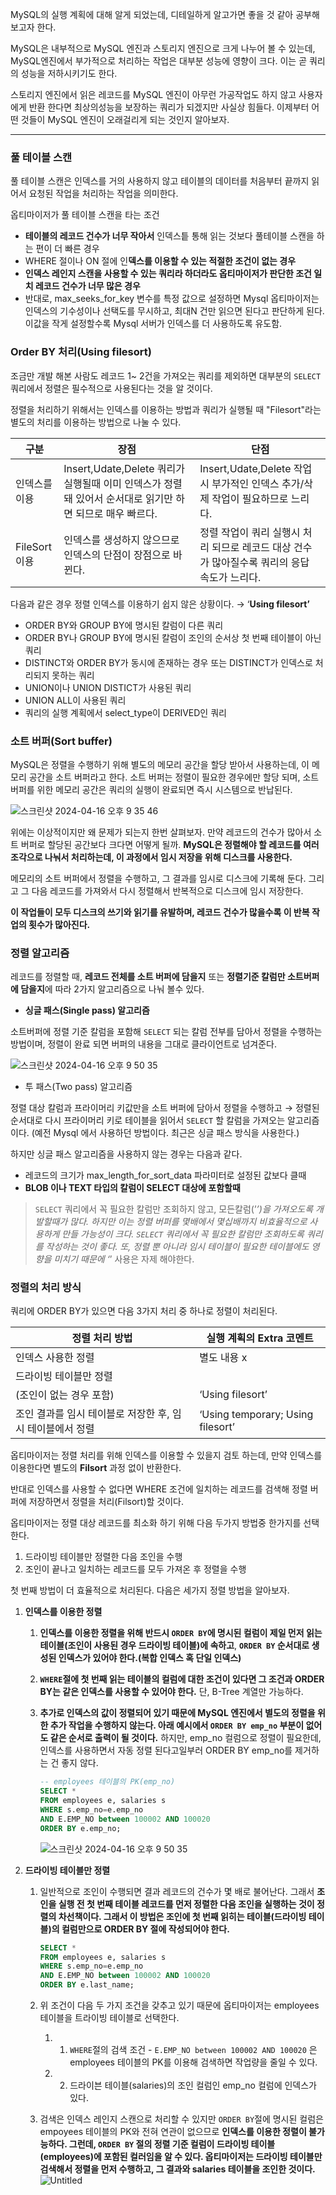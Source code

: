 MySQL의 실행 계획에 대해 알게 되었는데, 디테일하게 알고가면 좋을 것 같아 공부해보고자 한다.

MySQL은 내부적으로 MySQL 엔진과 스토리지 엔진으로 크게 나누어 볼 수 있는데, MySQL엔진에서 부가적으로 처리하는 작업은 대부분 성능에 영향이 크다. 이는 곧 쿼리의 성능을 저하시키기도 한다.

스토리지 엔진에서 읽은 레코드를 MySQL 엔진이 아무런 가공작업도 하지 않고 사용자에게 반환 한다면 최상의성능을 보장하는 쿼리가 되겠지만 사실상 힘들다. 이제부터 어떤 것들이 MySQL 엔진이 오래걸리게 되는 것인지 알아보자.

---

### 풀 테이블 스캔

풀 테이블 스캔은 인덱스를 거의 사용하지 않고 테이블의 데이터를 처음부터 끝까지 읽어서 요청된 작업을 처리하는 작업을 의미한다.

옵티마이저가 풀 테이블 스캔을 타는 조건

- **테이블의 레코드 건수가 너무 작아서** 인덱스틑 통해 읽는 것보다 풀테이블 스캔을 하는 편이 더 빠른 경우
- WHERE 절이나 ON 절에 인**덱스를 이용할 수 있는 적절한 조건이 없는 경우**
- **인덱스 레인지 스캔을 사용할 수 있는 쿼리라 하더라도 옵티마이저가 판단한 조건 일치 레코드 건수가 너무 많은 경우**
- 반대로, max_seeks_for_key 변수를 특정 값으로 설정하면 Mysql 옵티마이저는 인덱스의 기수성이나 선택도를 무시하고, 최대N 건만 읽으면 된다고 판단하게 된다. 이값을 작게 설정할수록 Mysql 서버가 인덱스를 더 사용하도록 유도함.

### Order BY 처리(Using filesort)

조금만 개발 해본 사람도 레코드 1~ 2건을 가져오는 쿼리를 제외하면 대부분의 `SELECT` 쿼리에서 정렬은 필수적으로 사용된다는 것을 알 것이다.

정렬을 처리하기 위해서는 인덱스를 이용하는 방법과 쿼리가 실행될 때 "Filesort"라는 별도의 처리를 이용하는 방법으로 나눌 수 있다.

| 구분 | 장점 | 단점 |
| --- | --- | --- |
| 인덱스를 이용 | Insert,Udate,Delete 쿼리가 실행될때 이미 인덱스가 정렬돼 있어서 순서대로 읽기만 하면 되므로 매우 빠르다. | Insert,Udate,Delete 작업시 부가적인 인덱스 추가/삭제 작업이 필요하므로 느리다. |
| FileSort 이용 | 인덱스를 생성하지 않으므로 인덱스의 단점이 장점으로 바뀐다. | 정렬 작업이 쿼리 실행시 처리 되므로 레코드 대상 건수가 많아질수록 쿼리의 응답 속도가 느리다. |

다음과 같은 경우 정렬 인덱스를 이용하기 쉽지 않은 상황이다. → ‘**Using filesort’**

- ORDER BY와 GROUP BY에 명시된 칼럼이 다른 쿼리
- ORDER BY나 GROUP BY에 명시된 칼럼이 조인의 순서상 첫 번째 테이블이 아닌 쿼리
- DISTINCT와 ORDER BY가 동시에 존재하는 경우 또는 DISTINCT가 인덱스로 처리되지 못하는 쿼리
- UNION이나 UNION DISTICT가 사용된 쿼리
- UNION ALL이 사용된 쿼리
- 쿼리의 실행 계획에서 select_type이 DERIVED인 쿼리

### 소트 버퍼(Sort buffer)

MySQL은 정렬을 수행하기 위해 별도의 메모리 공간을 할당 받아서 사용하는데, 이 메모리 공간을 소트 버퍼라고 한다. 소트 버퍼는 정렬이 필요한 경우에만 할당 되며, 소트 버퍼를 위한 메모리 공간은 쿼리의 실행이 완료되면 즉시 시스템으로 반납된다.

![스크린샷 2024-04-16 오후 9 35 46](https://github.com/sungwooIsGood/Today-I-Learn/assets/98163632/f8650253-ccee-4078-9766-dee3e22b491d)

위에는 이상적이지만 왜 문제가 되는지 한번 살펴보자. 만약 레코드의 건수가 많아서 소트 버퍼로 할당된 공간보다 크다면 어떻게 될까. **MySQL은 정렬해야 할 레코드를 여러 조각으로 나눠서 처리하는데, 이 과정에서 임시 저장을 위해 디스크를 사용한다.**

메모리의 소트 버퍼에서 정렬을 수행하고, 그 결과를 임시로 디스크에 기록해 둔다. 그리고 그 다음 레코드를 가져와서 다시 정렬해서 반복적으로 디스크에 임시 저장한다.

**이 작업들이 모두 디스크의 쓰기와 읽기를 유발하며, 레코드 건수가 많을수록 이 반복 작업의 횟수가 많아진다.**

### 정렬 알고리즘

레코드를 정렬할 때, **레코드 전체를 소트 버퍼에 담을지** 또는 **정렬기준 칼럼만 소트버퍼에 담을지**에 따라 2가지 알고리즘으로 나눠 볼수 있다.

- **싱글 패스(Single pass) 알고리즘**

소트버퍼에 정렬 기준 칼럼을 포함해 `SELECT` 되는 칼럼 전부를 담아서 정렬을 수행하는 방법이며, 정렬이 완료 되면 버퍼의 내용을 그대로 클라이언트로 넘겨준다.

![스크린샷 2024-04-16 오후 9 50 35](https://github.com/sungwooIsGood/Today-I-Learn/assets/98163632/3a1e6a2e-9351-4db4-825c-fa79005a4fc5)

- 투 패스(Two pass) 알고리즘

정렬 대상 칼럼과 프라이머리 키값만을 소트 버퍼에 담아서 정렬을 수행하고 → 정렬된 순서대로 다시 프라이머리 키로 테이블을 읽어서 `SELECT` 할 칼럼을 가져오는 알고리즘이다. (예전 Mysql 에서 사용하던 방법이다. 최근은 싱글 패스 방식을 사용한다.)

하지만 싱글 패스 알고리즘을 사용하지 않는 경우는 다음과 같다.

- 레코드의 크기가 max_length_for_sort_data 파라미터로 설정된 값보다 클때
- **BLOB 이나 TEXT 타입의 칼럼이 SELECT 대상에 포함할때**

> `SELECT` 쿼리에서 꼭 필요한 칼럼만 조회하지 않고, 모든칼럼(’*’)을 가져오도록 개발할때가 많다. 하지만 이는 정렬 버퍼를 몇배에서 몇십배까지 비효율적으로 사용하게 만들 가능성이 크다. `SELECT` 쿼리에서 꼭 필요한 칼럼만 조회하도록 쿼리를 작성하는 것이 좋다. 또, 정렬 뿐 아니라 임시 테이블이 필요한 테이블에도 영향을 미치기 때문에 ‘*’ 사용은 자제 해야한다. 

### 정렬의 처리 방식

쿼리에 ORDER BY가 있으면 다음 3가지 처리 중 하나로 정렬이 처리된다.

| 정렬 처리 방법 | 실행 계획의 Extra 코멘트 |
| --- | --- |
| 인덱스 사용한 정렬 | 별도 내용 x |
| 드라이빙 테이블만 정렬
(조인이 없는 경우 포함) | ‘Using filesort’ |
| 조인 결과를 임시 테이블로 저장한 후, 임시 테이블에서 정렬 | ‘Using temporary; Using filesort’ |

옵티마이저는 정렬 처리를 위해 인덱스를 이용할 수 있을지 검토 하는데, 만약 인덱스를 이용한다면 별도의 **Filsort** 과정 없이 반환한다.

반대로 인덱스를 사용할 수 없다면 WHERE 조건에 일치하는 레코드를 검색해 정렬 버퍼에 저장하면서 정렬을 처리(Filsort)할 것이다.

옵티마이저는 정렬 대상 레코드를 최소화 하기 위해 다음 두가지 방법중 한가지를 선택한다.

1. 드라이빙 테이블만 정렬한 다음 조인을 수행
2. 조인이 끝나고 일치하는 레코드를 모두 가져온 후 정렬을 수행

첫 번째 방법이 더 효율적으로 처리된다. 다음은 세가지 정렬 방법을 알아보자.

1. **인덱스를 이용한 정렬**
    1. **인덱스를 이용한 정렬을 위해 반드시 `ORDER BY`에 명시된 컬럼이 제일 먼저 읽는 테이블(조인이 사용된 경우 드라이빙 테이블)에 속하고**, **`ORDER BY` 순서대로 생성된 인덱스가 있어야 한다.(복합 인덱스 혹 단일 인덱스)**
    2. **`WHERE`절에 첫 번째 읽는 테이블의 컬럼에 대한 조건이 있다면 그 조건과 ORDER BY는 같은 인덱스를 사용할 수 있어야 한다.** 단, B-Tree 계열만 가능하다.
    3. **추가로 인덱스의 값이 정렬되어 있기 때문에 MySQL 엔진에서 별도의 정렬을 위한 추가 작업을 수행하지 않는다. 아래 예시에서 `ORDER BY emp_no` 부분이 없어도 같은 순서로 출력이 될 것이다.**
       하지만, emp_no 컬럼으로 정렬이 필요한데, 인덱스를 사용하면서 자동 정렬 된다고일부러 ORDER BY emp_no를 제거하는 건 좋지 않다.

        ```sql
        -- employees 테이블의 PK(emp_no)
        SELECT *
        FROM employees e, salaries s
        WHERE s.emp_no=e.emp_no
        AND E.EMP_NO between 100002 AND 100020
        ORDER BY e.emp_no;
        ```

       ![스크린샷 2024-04-16 오후 9 50 35](https://github.com/sungwooIsGood/Today-I-Learn/assets/98163632/3a1e6a2e-9351-4db4-825c-fa79005a4fc5)


1. **드라이빙 테이블만 정렬**
    1. 일반적으로 조인이 수행되면 결과 레코드의 건수가 몇 배로 불어난다. 그래서 **조인을 실행 전 첫 번째 테이블 레코드를 먼저 정렬한 다음 조인을 실행하는 것이 정렬의 차선책이다. 그래서 이 방법은 조인에 첫 번째 읽히는 테이블(드라이빙 테이블)의 컬럼만으로 ORDER BY 절에 작성되어야 한다.**

        ```sql
        SELECT *
        FROM employees e, salaries s
        WHERE s.emp_no=e.emp_no
        AND E.EMP_NO between 100002 AND 100020
        ORDER BY e.last_name;
        ```

    2. 위 조건이 다음 두 가지 조건을 갖추고 있기 때문에 옵티마이저는 employees 테이블을 트라이빙 테이블로 선택한다.
        1. 1. `WHERE`절의 검색 조건 - `E.EMP_NO between 100002 AND 100020` 은 employees 테이블의 PK를 이용해 검색하면 작업량을 줄일 수 있다.
        2. 2. 드라이븐 테이블(salaries)의 조인 컬럼인 emp_no 컬럼에 인덱스가 있다.
    3. 검색은 인덱스 레인지 스캔으로 처리할 수 있지만 `ORDER BY`절에 명시된 컬럼은 empoyees 테이블의 PK와 전혀 연관이 없으므로 **인덱스를 이용한 정렬이 불가능하다. 그런데, `ORDER BY` 절의 정렬 기준 컬럼이 드라이빙 테이블(employees)에 포함된 컬러임을 알 수 있다. 옵티마이저는 드라이빙 테이블만 검색해서 정렬을 먼저 수행하고, 그 결과와 salaries 테이블을 조인한 것이다.**
       ![Untitled](https://github.com/sungwooIsGood/Today-I-Learn/assets/98163632/a09fa4d4-6199-46fd-8c38-ea0db33c38a5)
